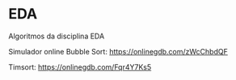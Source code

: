 # EDA
Algoritmos da disciplina EDA

Simulador online
Bubble Sort:
https://onlinegdb.com/zWcChbdQF

Timsort:
https://onlinegdb.com/Fqr4Y7Ks5
